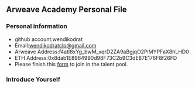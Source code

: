 ## Arweave Academy Personal File

### Personal information

- github account:wendikodrat
- Email:wendikodratclp@gmail.com
- Arweave Address:f4atl8xYg_bwM_xqrD2ZA9aBgjqO2PiMYPFaX8hLHD0
- ETH Address:0x8dab1E8964990d98F73C2b9C3dE87E176F8f26FD
- Please finish this [form](https://docs.google.com/forms/d/e/1FAIpQLSfWA5fIIcBgmRppm3jNz5vmf9Mai_QMVil-2pO4r7YKn_Zhtw/viewform?usp=sf_link) to join in the talent pool.

### Introduce Yourself
